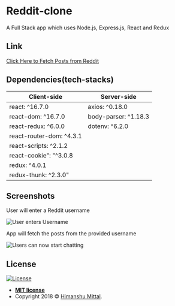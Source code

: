# Reddit-clone

A Full Stack app which uses Node.js, Express.js, React and Redux

## Link

<a href='https://dry-escarpment-47418.herokuapp.com/'> Click Here to Fetch Posts from Reddit </a>

## Dependencies(tech-stacks)

Client-side | Server-side
--- | ---
react: ^16.7.0 | axios: ^0.18.0
react-dom: ^16.7.0 | body-parser: ^1.18.3
react-redux: ^6.0.0 | dotenv: ^6.2.0
react-router-dom: ^4.3.1 |
react-scripts: ^2.1.2 |
react-cookie": "^3.0.8 |
redux: ^4.0.1 |
redux-thunk: ^2.3.0" |

## Screenshots

User will enter a Reddit username

![User enters Username](https://mittalhimanshu151.000webhostapp.com/Images/Reddit-Clone/1.PNG)

App will fetch the posts from the provided username

![Users can now start chatting](https://mittalhimanshu151.000webhostapp.com/Images/Reddit-Clone/2.PNG)

## License

[![License](http://img.shields.io/:license-mit-blue.svg?style=flat-square)](http://badges.mit-license.org)

- **[MIT license](https://github.com/mittalHimanshu/Chat-App/blob/master/LICENSE)**
- Copyright 2018 © <a href="https://github.com/mittalHimanshu" target="_blank">Himanshu Mittal</a>.